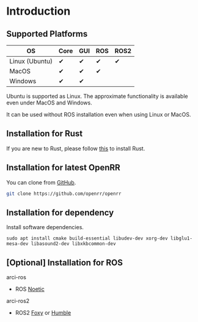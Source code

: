 # Introduction

## Supported Platforms

| OS             | Core | GUI | ROS | ROS2 |
| -------------- | ---- | --- | --- | ---- |
| Linux (Ubuntu) | ✔    | ✔   | ✔   | ✔    |
| MacOS          | ✔    | ✔   | ✔   |      |
| Windows        | ✔    | ✔   |     |      |

Ubuntu is supported as Linux. The approximate functionality is available even under MacOS and Windows.

It can be used without ROS installation even when using Linux or MacOS.

## Installation for Rust

If you are new to Rust, please follow [this](https://www.rust-lang.org/tools/install) to install Rust.

## Installation for latest OpenRR

You can clone from [GitHub](https://github.com/openrr/openrr).

```bash
git clone https://github.com/openrr/openrr
```

## Installation for dependency

Install software dependencies.

```bash: Linux
sudo apt install cmake build-essential libudev-dev xorg-dev libglu1-mesa-dev libasound2-dev libxkbcommon-dev
```

## \[Optional\] Installation for ROS

arci-ros

* ROS [Noetic](http://wiki.ros.org/noetic/Installation)

arci-ros2

* ROS2 [Foxy](https://docs.ros.org/en/foxy/Installation.html) or [Humble](https://docs.ros.org/en/humble/Installation.html)
